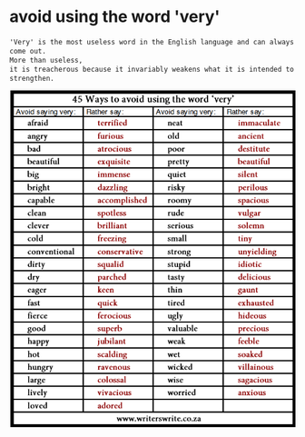 
avoid using the word 'very'
=========

    'Very' is the most useless word in the English language and can always come out.
    More than useless, 
    it is treacherous because it invariably weakens what it is intended to strengthen.

![Alt text](../99-Images/2014-04-02-word.jpg)
